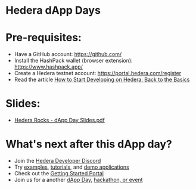 # Hedera dApp Days

# Pre-requisites:

- Have a GitHub account: https://github.com/
- Install the HashPack wallet (browser extension): https://www.hashpack.app/
- Create a Hedera testnet account: https://portal.hedera.com/register
- Read the article [How to Start Developing on Hedera: Back to the Basics](https://hedera.com/blog/how-to-develop-on-hedera-back-to-the-basics)

# Slides:

- [Hedera Rocks - dApp Day Slides.pdf](https://github.com/ed-marquez/hedera-dapp-days/blob/main/slides/Hedera%20Rocks%20-%20dApp%20Day%20Slides.pdf)

# What's next after this dApp day?

- Join the [Hedera Developer Discord](http://hedera.com/discord)
- Try [examples](https://docs.hedera.com/guides/getting-started/try-examples), [tutorials](https://docs.hedera.com/guides/resources/tutorials), and [demo applications](https://docs.hedera.com/guides/resources/demo-applications)
- Check out the [Getting Started Portal](https://hedera.com/get-started)
- Join us for a another [dApp Day](https://hedera.com/dapp-days), [hackathon, or event](https://hedera.com/events)
